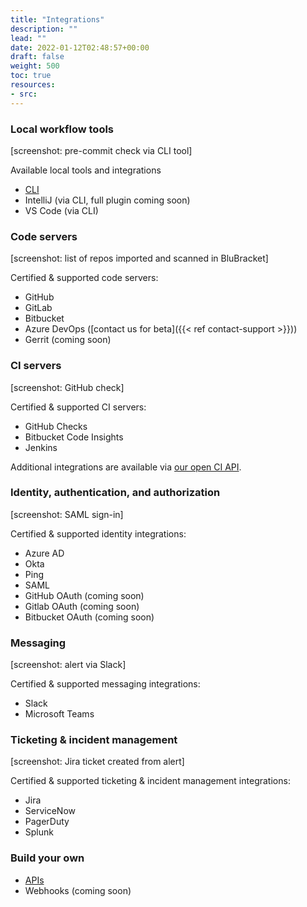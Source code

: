 ```yaml
---
title: "Integrations"
description: ""
lead: ""
date: 2022-01-12T02:48:57+00:00
draft: false
weight: 500
toc: true
resources:
- src:
---
```


### Local workflow tools

[screenshot: pre-commit check via CLI tool]

Available local tools and integrations

- [CLI](/how-to/cli)
- IntelliJ (via CLI, full plugin coming soon)
- VS Code (via CLI)

### Code servers

[screenshot: list of repos imported and scanned in BluBracket]

Certified & supported code servers:

- GitHub
- GitLab
- Bitbucket
- Azure DevOps ([contact us for beta]({{< ref contact-support >}}))
- Gerrit (coming soon)

### CI servers

[screenshot: GitHub check]

Certified & supported CI servers:

- GitHub Checks
- Bitbucket Code Insights
- Jenkins

Additional integrations are available via [our open CI API](/api/ci-cd).

### Identity, authentication, and authorization

[screenshot: SAML sign-in]

Certified & supported identity integrations:

- Azure AD
- Okta
- Ping
- SAML
- GitHub OAuth (coming soon)
- Gitlab OAuth (coming soon)
- Bitbucket OAuth (coming soon)

### Messaging

[screenshot: alert via Slack]

Certified & supported messaging integrations:

- Slack
- Microsoft Teams

### Ticketing & incident management

[screenshot: Jira ticket created from alert]

Certified & supported ticketing & incident management integrations:

- Jira
- ServiceNow
- PagerDuty
- Splunk

### Build your own

- [APIs](/api/)
- Webhooks (coming soon)
